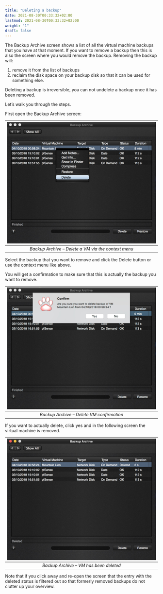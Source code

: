 ```yaml
---
title: "Deleting a backup"
date: 2021-08-30T00:33:32+02:00
lastmod: 2021-08-30T00:33:32+02:00
weight: "1"
draft: false
---
```


The Backup Archive screen shows a list of all the virtual machine backups that you have at that moment. If you want to remove a backup then this is also the screen where you would remove the backup. Removing the backup will:

1. remove it from the list of backups
2. reclaim the disk space on your backup disk so that it can be used for something else.

Deleting a backup is irreversible, you can not undelete a backup once it has been removed.

Let’s walk you through the steps.

First open the Backup Archive screen:


| ![Backup Archive – Delete a VM via the context menu](Vimalin-2-Backup-Archive-Contextmenu-Delete.jpg "Backup Archive – Delete a VM via the context menu")
|:--:|
| *Backup Archive – Delete a VM via the context menu* |

Select the backup that you want to remove and click the Delete button or use the context menu like above.

You will get a confirmation to make sure that this is actually the backup you want to remove.


| ![Backup Archive – Delete VM confirmation](Vimalin-2-Backup-Archive-Delete-Confirm.jpg "Backup Archive – Delete VM confirmation")
|:--:|
| *Backup Archive – Delete VM confirmation* |

If you want to actually delete, click yes and in the following screen the virtual machine is removed.

| ![Backup Archive – VM has been deleted](Vimalin-2-Backup-Archive-Deleted-VM-Complete.jpg "Backup Archive – VM has been deleted")
|:--:|
| *Backup Archive – VM has been deleted* |

Note that if you click away and re-open the screen that the entry with the deleted status is filtered out so that formerly removed backups do not clutter up your overview.


